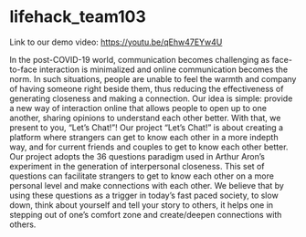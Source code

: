 # lifehack_team103

Link to our demo video: https://youtu.be/qEhw47EYw4U

In the post-COVID-19 world, communication becomes challenging as face-to-face interaction is minimalized and online communication becomes the norm. In such situations, people are unable to feel the warmth and company of having someone right beside them, thus reducing the effectiveness of generating closeness and making a connection. Our idea is simple: provide a new way of interaction online that allows people to open up to one another, sharing opinions to understand each other better. With that, we present to you, “Let’s Chat!”! Our project “Let’s Chat!” is about creating a platform where strangers can get to know each other in a more indepth way, and for current friends and couples to get to know each other better. Our project adopts the 36 questions paradigm used in Arthur Aron’s experiment in the generation of interpersonal closeness. This set of questions can facilitate strangers to get to know each other on a more personal level and make connections with each other. We believe that by using these questions as a trigger in today’s fast paced society, to slow down, think about yourself and tell your story to others, it helps one in stepping out of one’s comfort zone and create/deepen connections with others.
